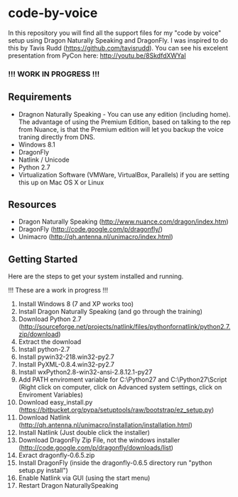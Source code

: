 code-by-voice
=============

In this repository you will find all the support files for my "code by voice" setup using Dragon Naturally Speaking and DragonFly. I was inspired to do this by Tavis Rudd (https://github.com/tavisrudd). You can see his excelent presentation from PyCon here: http://youtu.be/8SkdfdXWYaI

### !!! WORK IN PROGRESS !!!

## Requirements

* Dragnon Naturally Speaking - You can use any edition (including home). The advantage of using the Premium Edition, based on talking to the rep from Nuance, is that the Premium edition will let you backup the voice traning directly from DNS.
* Windows 8.1
* DragonFly
* Natlink / Unicode
* Python 2.7
* Virtualization Software (VMWare, VirtualBox, Parallels) if you are setting this up on Mac OS X or Linux

## Resources

* Dragon Naturally Speaking (http://www.nuance.com/dragon/index.htm)
* DragonFly (http://code.google.com/p/dragonfly/)
* Unimacro (http://qh.antenna.nl/unimacro/index.html)


## Getting Started

Here are the steps to get your system installed and running.

!!! These are a work in progress !!!

1. Install Windows 8 (7 and XP works too) 
1. Install Dragon Naturally Speaking (and go through the training)
1. Download Python 2.7 (http://sourceforge.net/projects/natlink/files/pythonfornatlink/python2.7.zip/download)
2. Extract the download
1. Install python-2.7
2. Install pywin32-218.win32-py2.7
3. Install PyXML-0.8.4.win32-py2.7
1. Install wxPython2.8-win32-ansi-2.8.12.1-py27
1. Add PATH enviroment variable for C:\Python27 and C:\Python27\Script (Right click on computer, click on Advanced system settings, click on Enviroment Variables)
1. Download easy_install.py (https://bitbucket.org/pypa/setuptools/raw/bootstrap/ez_setup.py)
1. Download Natlink (http://qh.antenna.nl/unimacro/installation/installation.html)
2. Install Natlink (Just double click the installer)
1. Download DragonFly Zip File, not the windows installer (http://code.google.com/p/dragonfly/downloads/list)
1. Exract dragonfly-0.6.5.zip
1. Install DragonFly (inside the dragonfly-0.6.5 directory run "python setup.py install")
1. Enable Natlink via GUI (using the start menu)
1. Restart Dragon NaturallySpeaking
